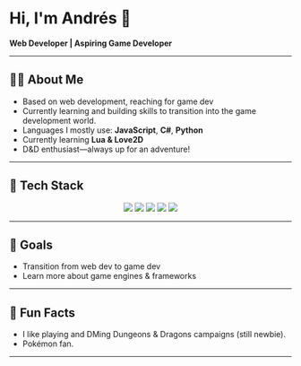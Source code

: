 <h1 align="left">Hi, I'm Andrés 👋</h1>

<p align="left">
  <b>Web Developer | Aspiring Game Developer</b>
</p>

---

## 👨‍💻 About Me

- Based on web development, reaching for game dev
- Currently learning and building skills to transition into the game development world.
- Languages I mostly use: **JavaScript**, **C#**, **Python**
- Currently learning **Lua & Love2D**
- D&D enthusiast—always up for an adventure!

---

## 🧰 Tech Stack

<p align="center">
  <img src="https://img.shields.io/badge/-JavaScript-5E81AC?style=flat&logo=javascript&logoColor=white" />
  <img src="https://img.shields.io/badge/-C%23-88C0D0?style=flat&logo=csharp&logoColor=white" />
  <img src="https://img.shields.io/badge/-Python-A3BE8C?style=flat&logo=python&logoColor=white" />
  <img src="https://img.shields.io/badge/-Godot Engine-478CBF?style=flat&logo=godotengine&logoColor=white"/>
  <img src="https://img.shields.io/badge/-MonoGame-E73C00?style=flat&logo=monogame&logoColor=white"/>
</p>

---

## 🎯 Goals

- Transition from web dev to game dev
- Learn more about game engines & frameworks

---

## 🎲 Fun Facts

- I like playing and DMing Dungeons & Dragons campaigns (still newbie).
- Pokémon fan.

---
